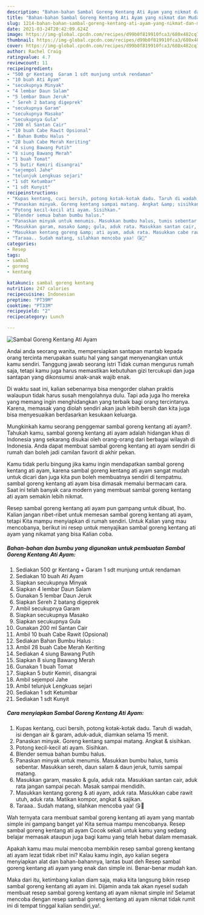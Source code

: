 ```yaml
---
description: "Bahan-bahan Sambal Goreng Kentang Ati Ayam yang nikmat dan Mudah Dibuat"
title: "Bahan-bahan Sambal Goreng Kentang Ati Ayam yang nikmat dan Mudah Dibuat"
slug: 1214-bahan-bahan-sambal-goreng-kentang-ati-ayam-yang-nikmat-dan-mudah-dibuat
date: 2021-03-24T20:42:09.624Z
image: https://img-global.cpcdn.com/recipes/d99b0f819910fca3/680x482cq70/sambal-goreng-kentang-ati-ayam-foto-resep-utama.jpg
thumbnail: https://img-global.cpcdn.com/recipes/d99b0f819910fca3/680x482cq70/sambal-goreng-kentang-ati-ayam-foto-resep-utama.jpg
cover: https://img-global.cpcdn.com/recipes/d99b0f819910fca3/680x482cq70/sambal-goreng-kentang-ati-ayam-foto-resep-utama.jpg
author: Rachel Craig
ratingvalue: 4.7
reviewcount: 11
recipeingredient:
- "500 gr Kentang  Garam 1 sdt munjung untuk rendaman"
- "10 buah Ati Ayam"
- "secukupnya Minyak"
- "4 lembar Daun Salam"
- "5 lembar Daun Jeruk"
- " Sereh 2 batang digeprek"
- "secukupnya Garam"
- "secukupnya Masako"
- "secukupnya Gula"
- "200 ml Santan Cair"
- "10 buah Cabe Rawit Opsional"
- " Bahan Bumbu Halus "
- "28 buah Cabe Merah Keriting"
- "4 siung Bawang Putih"
- "8 siung Bawang Merah"
- "1 buah Tomat"
- "5 butir Kemiri disangrai"
- "sejempol Jahe"
- "telunjuk Lengkuas sejari"
- "1 sdt Ketumbar"
- "1 sdt Kunyit"
recipeinstructions:
- "Kupas kentang, cuci bersih, potong kotak-kotak dadu. Taruh di wadah, isi dengan air &amp; garam, aduk-aduk, diamkan selama 15 menit."
- "Panaskan minyak. Goreng kentang sampai matang. Angkat &amp; sisihkan."
- "Potong kecil-kecil ati ayam. Sisihkan."
- "Blender semua bahan bumbu halus."
- "Panaskan minyak untuk menumis. Masukkan bumbu halus, tumis sebentar. Masukkan sereh, daun salam &amp; daun jeruk, tumis sampai matang."
- "Masukkan garam, masako &amp; gula, aduk rata. Masukkan santan cair, aduk rata jangan sampai pecah. Masak sampai mendidih."
- "Masukkan kentang goreng &amp; ati ayam, aduk rata. Masukkan cabe rawit utuh, aduk rata. Matikan kompor, angkat &amp; sajikan."
- "Taraaa.. Sudah matang, silahkan mencoba yaa! 😘👏"
categories:
- Resep
tags:
- sambal
- goreng
- kentang

katakunci: sambal goreng kentang 
nutrition: 247 calories
recipecuisine: Indonesian
preptime: "PT39M"
cooktime: "PT33M"
recipeyield: "2"
recipecategory: Lunch

---
```



![Sambal Goreng Kentang Ati Ayam](https://img-global.cpcdn.com/recipes/d99b0f819910fca3/680x482cq70/sambal-goreng-kentang-ati-ayam-foto-resep-utama.jpg)

Andai anda seorang wanita, mempersiapkan santapan mantab kepada orang tercinta merupakan suatu hal yang sangat menyenangkan untuk kamu sendiri. Tanggung jawab seorang istri Tidak cuman mengurus rumah saja, tetapi kamu juga harus memastikan kebutuhan gizi tercukupi dan juga santapan yang dikonsumsi anak-anak wajib enak.

Di waktu  saat ini, kalian sebenarnya bisa mengorder olahan praktis walaupun tidak harus susah mengolahnya dulu. Tapi ada juga lho mereka yang memang ingin menghidangkan yang terbaik bagi orang tercintanya. Karena, memasak yang diolah sendiri akan jauh lebih bersih dan kita juga bisa menyesuaikan berdasarkan kesukaan keluarga. 



Mungkinkah kamu seorang penggemar sambal goreng kentang ati ayam?. Tahukah kamu, sambal goreng kentang ati ayam adalah hidangan khas di Indonesia yang sekarang disukai oleh orang-orang dari berbagai wilayah di Indonesia. Anda dapat membuat sambal goreng kentang ati ayam sendiri di rumah dan boleh jadi camilan favorit di akhir pekan.

Kamu tidak perlu bingung jika kamu ingin mendapatkan sambal goreng kentang ati ayam, karena sambal goreng kentang ati ayam sangat mudah untuk dicari dan juga kita pun boleh membuatnya sendiri di tempatmu. sambal goreng kentang ati ayam bisa dimasak memalui bermacam cara. Saat ini telah banyak cara modern yang membuat sambal goreng kentang ati ayam semakin lebih nikmat.

Resep sambal goreng kentang ati ayam pun gampang untuk dibuat, lho. Kalian jangan ribet-ribet untuk memesan sambal goreng kentang ati ayam, tetapi Kita mampu menyiapkan di rumah sendiri. Untuk Kalian yang mau mencobanya, berikut ini resep untuk menyajikan sambal goreng kentang ati ayam yang nikamat yang bisa Kalian coba.

<!--inarticleads1-->

##### Bahan-bahan dan bumbu yang digunakan untuk pembuatan Sambal Goreng Kentang Ati Ayam:

1. Sediakan 500 gr Kentang + Garam 1 sdt munjung untuk rendaman
1. Sediakan 10 buah Ati Ayam
1. Siapkan secukupnya Minyak
1. Siapkan 4 lembar Daun Salam
1. Gunakan 5 lembar Daun Jeruk
1. Siapkan  Sereh 2 batang digeprek
1. Ambil secukupnya Garam
1. Siapkan secukupnya Masako
1. Siapkan secukupnya Gula
1. Gunakan 200 ml Santan Cair
1. Ambil 10 buah Cabe Rawit (Opsional)
1. Sediakan  Bahan Bumbu Halus :
1. Ambil 28 buah Cabe Merah Keriting
1. Sediakan 4 siung Bawang Putih
1. Siapkan 8 siung Bawang Merah
1. Gunakan 1 buah Tomat
1. Siapkan 5 butir Kemiri, disangrai
1. Ambil sejempol Jahe
1. Ambil telunjuk Lengkuas sejari
1. Sediakan 1 sdt Ketumbar
1. Sediakan 1 sdt Kunyit




<!--inarticleads2-->

##### Cara menyiapkan Sambal Goreng Kentang Ati Ayam:

1. Kupas kentang, cuci bersih, potong kotak-kotak dadu. Taruh di wadah, isi dengan air &amp; garam, aduk-aduk, diamkan selama 15 menit.
1. Panaskan minyak. Goreng kentang sampai matang. Angkat &amp; sisihkan.
1. Potong kecil-kecil ati ayam. Sisihkan.
1. Blender semua bahan bumbu halus.
1. Panaskan minyak untuk menumis. Masukkan bumbu halus, tumis sebentar. Masukkan sereh, daun salam &amp; daun jeruk, tumis sampai matang.
1. Masukkan garam, masako &amp; gula, aduk rata. Masukkan santan cair, aduk rata jangan sampai pecah. Masak sampai mendidih.
1. Masukkan kentang goreng &amp; ati ayam, aduk rata. Masukkan cabe rawit utuh, aduk rata. Matikan kompor, angkat &amp; sajikan.
1. Taraaa.. Sudah matang, silahkan mencoba yaa! 😘👏




Wah ternyata cara membuat sambal goreng kentang ati ayam yang mantab simple ini gampang banget ya! Kita semua mampu mencobanya. Resep sambal goreng kentang ati ayam Cocok sekali untuk kamu yang sedang belajar memasak ataupun juga bagi kamu yang telah hebat dalam memasak.

Apakah kamu mau mulai mencoba membikin resep sambal goreng kentang ati ayam lezat tidak ribet ini? Kalau kamu ingin, ayo kalian segera menyiapkan alat dan bahan-bahannya, lantas buat deh Resep sambal goreng kentang ati ayam yang enak dan simple ini. Benar-benar mudah kan. 

Maka dari itu, ketimbang kalian diam saja, maka kita langsung bikin resep sambal goreng kentang ati ayam ini. Dijamin anda tak akan nyesel sudah membuat resep sambal goreng kentang ati ayam nikmat simple ini! Selamat mencoba dengan resep sambal goreng kentang ati ayam nikmat tidak rumit ini di tempat tinggal kalian sendiri,ya!.

